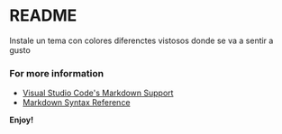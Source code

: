 # README
Instale un tema con colores diferenctes vistosos donde se va a sentir a gusto 


### For more information
* [Visual Studio Code's Markdown Support](http://code.visualstudio.com/docs/languages/markdown)
* [Markdown Syntax Reference](https://help.github.com/articles/markdown-basics/)

**Enjoy!**

